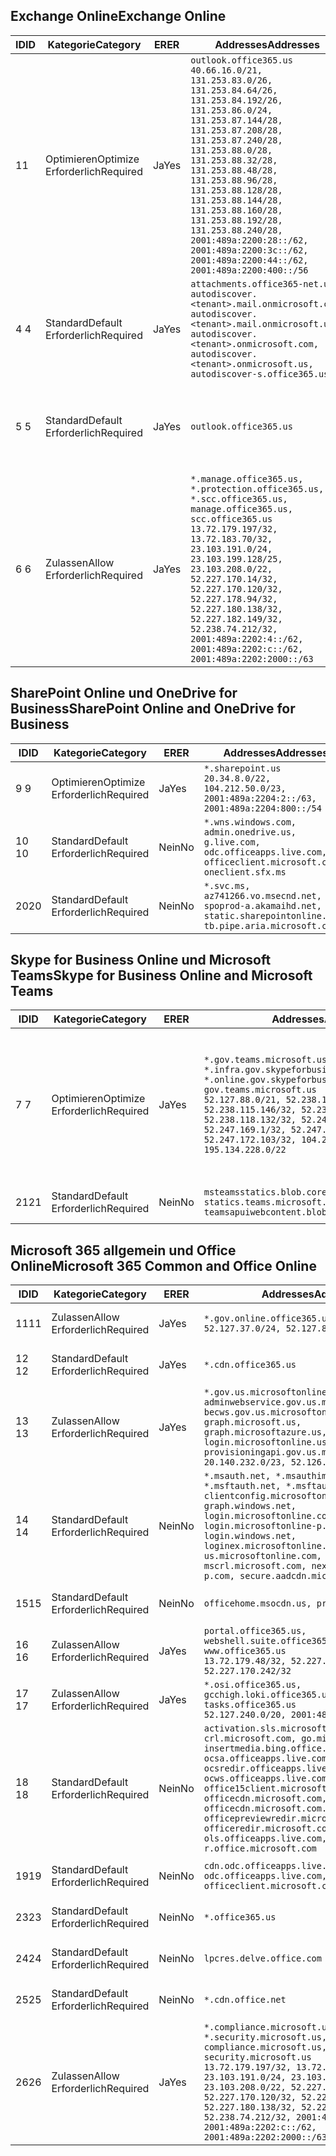 <!--THIS FILE IS AUTOMATICALLY GENERATED. MANUAL CHANGES WILL BE OVERWRITTEN.-->
<!--Please contact the Office 365 Endpoints team with any questions.-->
<!--USGovGCCHigh endpoints version 2020052800-->
<!--File generated 2020-06-13 17:00:12.0417-->

## <a name="exchange-online"></a><span data-ttu-id="7d13d-101">Exchange Online</span><span class="sxs-lookup"><span data-stu-id="7d13d-101">Exchange Online</span></span>

<span data-ttu-id="7d13d-102">ID</span><span class="sxs-lookup"><span data-stu-id="7d13d-102">ID</span></span> | <span data-ttu-id="7d13d-103">Kategorie</span><span class="sxs-lookup"><span data-stu-id="7d13d-103">Category</span></span> | <span data-ttu-id="7d13d-104">ER</span><span class="sxs-lookup"><span data-stu-id="7d13d-104">ER</span></span> | <span data-ttu-id="7d13d-105">Addresses</span><span class="sxs-lookup"><span data-stu-id="7d13d-105">Addresses</span></span> | <span data-ttu-id="7d13d-106">Ports</span><span class="sxs-lookup"><span data-stu-id="7d13d-106">Ports</span></span>
-- | -------------------- | --- | ------------------------------------------------------------------------------------------------------------------------------------------------------------------------------------------------------------------------------------------------------------------------------------------------------------------------------------------------------------------------------------------------------------------------------------------------ | -------------------------------
<span data-ttu-id="7d13d-107">1</span><span class="sxs-lookup"><span data-stu-id="7d13d-107">1</span></span> | <span data-ttu-id="7d13d-108">Optimieren</span><span class="sxs-lookup"><span data-stu-id="7d13d-108">Optimize</span></span><BR><span data-ttu-id="7d13d-109">Erforderlich</span><span class="sxs-lookup"><span data-stu-id="7d13d-109">Required</span></span> | <span data-ttu-id="7d13d-110">Ja</span><span class="sxs-lookup"><span data-stu-id="7d13d-110">Yes</span></span> | `outlook.office365.us`<BR>`40.66.16.0/21, 131.253.83.0/26, 131.253.84.64/26, 131.253.84.192/26, 131.253.86.0/24, 131.253.87.144/28, 131.253.87.208/28, 131.253.87.240/28, 131.253.88.0/28, 131.253.88.32/28, 131.253.88.48/28, 131.253.88.96/28, 131.253.88.128/28, 131.253.88.144/28, 131.253.88.160/28, 131.253.88.192/28, 131.253.88.240/28, 2001:489a:2200:28::/62, 2001:489a:2200:3c::/62, 2001:489a:2200:44::/62, 2001:489a:2200:400::/56` | <span data-ttu-id="7d13d-111">**TCP:** 443, 80</span><span class="sxs-lookup"><span data-stu-id="7d13d-111">**TCP:** 443, 80</span></span>
<span data-ttu-id="7d13d-112">4 </span><span class="sxs-lookup"><span data-stu-id="7d13d-112">4</span></span> | <span data-ttu-id="7d13d-113">Standard</span><span class="sxs-lookup"><span data-stu-id="7d13d-113">Default</span></span><BR><span data-ttu-id="7d13d-114">Erforderlich</span><span class="sxs-lookup"><span data-stu-id="7d13d-114">Required</span></span> | <span data-ttu-id="7d13d-115">Ja</span><span class="sxs-lookup"><span data-stu-id="7d13d-115">Yes</span></span> | `attachments.office365-net.us, autodiscover.<tenant>.mail.onmicrosoft.com, autodiscover.<tenant>.mail.onmicrosoft.us, autodiscover.<tenant>.onmicrosoft.com, autodiscover.<tenant>.onmicrosoft.us, autodiscover-s.office365.us` | <span data-ttu-id="7d13d-116">**TCP:** 443, 80</span><span class="sxs-lookup"><span data-stu-id="7d13d-116">**TCP:** 443, 80</span></span>
<span data-ttu-id="7d13d-117">5 </span><span class="sxs-lookup"><span data-stu-id="7d13d-117">5</span></span> | <span data-ttu-id="7d13d-118">Standard</span><span class="sxs-lookup"><span data-stu-id="7d13d-118">Default</span></span><BR><span data-ttu-id="7d13d-119">Erforderlich</span><span class="sxs-lookup"><span data-stu-id="7d13d-119">Required</span></span> | <span data-ttu-id="7d13d-120">Ja</span><span class="sxs-lookup"><span data-stu-id="7d13d-120">Yes</span></span> | `outlook.office365.us` | <span data-ttu-id="7d13d-121">**TCP:** 143, 25, 587, 993, 995</span><span class="sxs-lookup"><span data-stu-id="7d13d-121">**TCP:** 143, 25, 587, 993, 995</span></span>
<span data-ttu-id="7d13d-122">6 </span><span class="sxs-lookup"><span data-stu-id="7d13d-122">6</span></span> | <span data-ttu-id="7d13d-123">Zulassen</span><span class="sxs-lookup"><span data-stu-id="7d13d-123">Allow</span></span><BR><span data-ttu-id="7d13d-124">Erforderlich</span><span class="sxs-lookup"><span data-stu-id="7d13d-124">Required</span></span> | <span data-ttu-id="7d13d-125">Ja</span><span class="sxs-lookup"><span data-stu-id="7d13d-125">Yes</span></span> | `*.manage.office365.us, *.protection.office365.us, *.scc.office365.us, manage.office365.us, scc.office365.us`<BR>`13.72.179.197/32, 13.72.183.70/32, 23.103.191.0/24, 23.103.199.128/25, 23.103.208.0/22, 52.227.170.14/32, 52.227.170.120/32, 52.227.178.94/32, 52.227.180.138/32, 52.227.182.149/32, 52.238.74.212/32, 2001:489a:2202:4::/62, 2001:489a:2202:c::/62, 2001:489a:2202:2000::/63` | <span data-ttu-id="7d13d-126">**TCP:** 25, 443</span><span class="sxs-lookup"><span data-stu-id="7d13d-126">**TCP:** 25, 443</span></span>

## <a name="sharepoint-online-and-onedrive-for-business"></a><span data-ttu-id="7d13d-127">SharePoint Online und OneDrive for Business</span><span class="sxs-lookup"><span data-stu-id="7d13d-127">SharePoint Online and OneDrive for Business</span></span>

<span data-ttu-id="7d13d-128">ID</span><span class="sxs-lookup"><span data-stu-id="7d13d-128">ID</span></span> | <span data-ttu-id="7d13d-129">Kategorie</span><span class="sxs-lookup"><span data-stu-id="7d13d-129">Category</span></span> | <span data-ttu-id="7d13d-130">ER</span><span class="sxs-lookup"><span data-stu-id="7d13d-130">ER</span></span> | <span data-ttu-id="7d13d-131">Addresses</span><span class="sxs-lookup"><span data-stu-id="7d13d-131">Addresses</span></span> | <span data-ttu-id="7d13d-132">Ports</span><span class="sxs-lookup"><span data-stu-id="7d13d-132">Ports</span></span>
-- | -------------------- | --- | ------------------------------------------------------------------------------------------------------------------------- | ----------------
<span data-ttu-id="7d13d-133">9 </span><span class="sxs-lookup"><span data-stu-id="7d13d-133">9</span></span> | <span data-ttu-id="7d13d-134">Optimieren</span><span class="sxs-lookup"><span data-stu-id="7d13d-134">Optimize</span></span><BR><span data-ttu-id="7d13d-135">Erforderlich</span><span class="sxs-lookup"><span data-stu-id="7d13d-135">Required</span></span> | <span data-ttu-id="7d13d-136">Ja</span><span class="sxs-lookup"><span data-stu-id="7d13d-136">Yes</span></span> | `*.sharepoint.us`<BR>`20.34.8.0/22, 104.212.50.0/23, 2001:489a:2204:2::/63, 2001:489a:2204:800::/54` | <span data-ttu-id="7d13d-137">**TCP:** 443, 80</span><span class="sxs-lookup"><span data-stu-id="7d13d-137">**TCP:** 443, 80</span></span>
<span data-ttu-id="7d13d-138">10  </span><span class="sxs-lookup"><span data-stu-id="7d13d-138">10</span></span> | <span data-ttu-id="7d13d-139">Standard</span><span class="sxs-lookup"><span data-stu-id="7d13d-139">Default</span></span><BR><span data-ttu-id="7d13d-140">Erforderlich</span><span class="sxs-lookup"><span data-stu-id="7d13d-140">Required</span></span> | <span data-ttu-id="7d13d-141">Nein</span><span class="sxs-lookup"><span data-stu-id="7d13d-141">No</span></span> | `*.wns.windows.com, admin.onedrive.us, g.live.com, odc.officeapps.live.com, officeclient.microsoft.com, oneclient.sfx.ms` | <span data-ttu-id="7d13d-142">**TCP:** 443, 80</span><span class="sxs-lookup"><span data-stu-id="7d13d-142">**TCP:** 443, 80</span></span>
<span data-ttu-id="7d13d-143">20</span><span class="sxs-lookup"><span data-stu-id="7d13d-143">20</span></span> | <span data-ttu-id="7d13d-144">Standard</span><span class="sxs-lookup"><span data-stu-id="7d13d-144">Default</span></span><BR><span data-ttu-id="7d13d-145">Erforderlich</span><span class="sxs-lookup"><span data-stu-id="7d13d-145">Required</span></span> | <span data-ttu-id="7d13d-146">Nein</span><span class="sxs-lookup"><span data-stu-id="7d13d-146">No</span></span> | `*.svc.ms, az741266.vo.msecnd.net, spoprod-a.akamaihd.net, static.sharepointonline.com, tb.pipe.aria.microsoft.com` | <span data-ttu-id="7d13d-147">**TCP:** 443, 80</span><span class="sxs-lookup"><span data-stu-id="7d13d-147">**TCP:** 443, 80</span></span>

## <a name="skype-for-business-online-and-microsoft-teams"></a><span data-ttu-id="7d13d-148">Skype for Business Online und Microsoft Teams</span><span class="sxs-lookup"><span data-stu-id="7d13d-148">Skype for Business Online and Microsoft Teams</span></span>

<span data-ttu-id="7d13d-149">ID</span><span class="sxs-lookup"><span data-stu-id="7d13d-149">ID</span></span> | <span data-ttu-id="7d13d-150">Kategorie</span><span class="sxs-lookup"><span data-stu-id="7d13d-150">Category</span></span> | <span data-ttu-id="7d13d-151">ER</span><span class="sxs-lookup"><span data-stu-id="7d13d-151">ER</span></span> | <span data-ttu-id="7d13d-152">Addresses</span><span class="sxs-lookup"><span data-stu-id="7d13d-152">Addresses</span></span> | <span data-ttu-id="7d13d-153">Ports</span><span class="sxs-lookup"><span data-stu-id="7d13d-153">Ports</span></span>
-- | -------------------- | --- | --------------------------------------------------------------------------------------------------------------------------------------------------------------------------------------------------------------------------------------------------------------------------------------------------------------------------------- | ---------------------------------------------------
<span data-ttu-id="7d13d-154">7 </span><span class="sxs-lookup"><span data-stu-id="7d13d-154">7</span></span> | <span data-ttu-id="7d13d-155">Optimieren</span><span class="sxs-lookup"><span data-stu-id="7d13d-155">Optimize</span></span><BR><span data-ttu-id="7d13d-156">Erforderlich</span><span class="sxs-lookup"><span data-stu-id="7d13d-156">Required</span></span> | <span data-ttu-id="7d13d-157">Ja</span><span class="sxs-lookup"><span data-stu-id="7d13d-157">Yes</span></span> | `*.gov.teams.microsoft.us, *.infra.gov.skypeforbusiness.us, *.online.gov.skypeforbusiness.us, gov.teams.microsoft.us`<BR>`52.127.88.0/21, 52.238.114.160/32, 52.238.115.146/32, 52.238.117.171/32, 52.238.118.132/32, 52.247.167.192/32, 52.247.169.1/32, 52.247.172.50/32, 52.247.172.103/32, 104.212.44.0/22, 195.134.228.0/22` | <span data-ttu-id="7d13d-158">**TCP:** 443, 80</span><span class="sxs-lookup"><span data-stu-id="7d13d-158">**TCP:** 443, 80</span></span><BR><span data-ttu-id="7d13d-159">**UDP:** 3478, 3479, 3480, 3481</span><span class="sxs-lookup"><span data-stu-id="7d13d-159">**UDP:** 3478, 3479, 3480, 3481</span></span>
<span data-ttu-id="7d13d-160"> 21</span><span class="sxs-lookup"><span data-stu-id="7d13d-160">21</span></span> | <span data-ttu-id="7d13d-161">Standard</span><span class="sxs-lookup"><span data-stu-id="7d13d-161">Default</span></span><BR><span data-ttu-id="7d13d-162">Erforderlich</span><span class="sxs-lookup"><span data-stu-id="7d13d-162">Required</span></span> | <span data-ttu-id="7d13d-163">Nein</span><span class="sxs-lookup"><span data-stu-id="7d13d-163">No</span></span> | `msteamsstatics.blob.core.usgovcloudapi.net, statics.teams.microsoft.com, teamsapuiwebcontent.blob.core.usgovcloudapi.net` | <span data-ttu-id="7d13d-164">**TCP:** 443</span><span class="sxs-lookup"><span data-stu-id="7d13d-164">**TCP:** 443</span></span>

## <a name="microsoft-365-common-and-office-online"></a><span data-ttu-id="7d13d-165">Microsoft 365 allgemein und Office Online</span><span class="sxs-lookup"><span data-stu-id="7d13d-165">Microsoft 365 Common and Office Online</span></span>

<span data-ttu-id="7d13d-166">ID</span><span class="sxs-lookup"><span data-stu-id="7d13d-166">ID</span></span> | <span data-ttu-id="7d13d-167">Kategorie</span><span class="sxs-lookup"><span data-stu-id="7d13d-167">Category</span></span> | <span data-ttu-id="7d13d-168">ER</span><span class="sxs-lookup"><span data-stu-id="7d13d-168">ER</span></span> | <span data-ttu-id="7d13d-169">Addresses</span><span class="sxs-lookup"><span data-stu-id="7d13d-169">Addresses</span></span> | <span data-ttu-id="7d13d-170">Ports</span><span class="sxs-lookup"><span data-stu-id="7d13d-170">Ports</span></span>
-- | ------------------- | --- | ---------------------------------------------------------------------------------------------------------------------------------------------------------------------------------------------------------------------------------------------------------------------------------------------------------------------------------------------------------------------------------------------- | ----------------
<span data-ttu-id="7d13d-171">11</span><span class="sxs-lookup"><span data-stu-id="7d13d-171">11</span></span> | <span data-ttu-id="7d13d-172">Zulassen</span><span class="sxs-lookup"><span data-stu-id="7d13d-172">Allow</span></span><BR><span data-ttu-id="7d13d-173">Erforderlich</span><span class="sxs-lookup"><span data-stu-id="7d13d-173">Required</span></span> | <span data-ttu-id="7d13d-174">Ja</span><span class="sxs-lookup"><span data-stu-id="7d13d-174">Yes</span></span> | `*.gov.online.office365.us`<BR>`52.127.37.0/24, 52.127.82.0/23` | <span data-ttu-id="7d13d-175">**TCP:** 443</span><span class="sxs-lookup"><span data-stu-id="7d13d-175">**TCP:** 443</span></span>
<span data-ttu-id="7d13d-176">12 </span><span class="sxs-lookup"><span data-stu-id="7d13d-176">12</span></span> | <span data-ttu-id="7d13d-177">Standard</span><span class="sxs-lookup"><span data-stu-id="7d13d-177">Default</span></span><BR><span data-ttu-id="7d13d-178">Erforderlich</span><span class="sxs-lookup"><span data-stu-id="7d13d-178">Required</span></span> | <span data-ttu-id="7d13d-179">Ja</span><span class="sxs-lookup"><span data-stu-id="7d13d-179">Yes</span></span> | `*.cdn.office365.us` | <span data-ttu-id="7d13d-180">**TCP:** 443</span><span class="sxs-lookup"><span data-stu-id="7d13d-180">**TCP:** 443</span></span>
<span data-ttu-id="7d13d-181">13 </span><span class="sxs-lookup"><span data-stu-id="7d13d-181">13</span></span> | <span data-ttu-id="7d13d-182">Zulassen</span><span class="sxs-lookup"><span data-stu-id="7d13d-182">Allow</span></span><BR><span data-ttu-id="7d13d-183">Erforderlich</span><span class="sxs-lookup"><span data-stu-id="7d13d-183">Required</span></span> | <span data-ttu-id="7d13d-184">Ja</span><span class="sxs-lookup"><span data-stu-id="7d13d-184">Yes</span></span> | `*.gov.us.microsoftonline.com, adminwebservice.gov.us.microsoftonline.com, becws.gov.us.microsoftonline.com, graph.microsoft.us, graph.microsoftazure.us, login.microsoftonline.us, provisioningapi.gov.us.microsoftonline.com`<BR>`20.140.232.0/23, 52.126.194.0/23` | <span data-ttu-id="7d13d-185">**TCP:** 443</span><span class="sxs-lookup"><span data-stu-id="7d13d-185">**TCP:** 443</span></span>
<span data-ttu-id="7d13d-186">14 </span><span class="sxs-lookup"><span data-stu-id="7d13d-186">14</span></span> | <span data-ttu-id="7d13d-187">Standard</span><span class="sxs-lookup"><span data-stu-id="7d13d-187">Default</span></span><BR><span data-ttu-id="7d13d-188">Erforderlich</span><span class="sxs-lookup"><span data-stu-id="7d13d-188">Required</span></span> | <span data-ttu-id="7d13d-189">Nein</span><span class="sxs-lookup"><span data-stu-id="7d13d-189">No</span></span> | `*.msauth.net, *.msauthimages.us, *.msftauth.net, *.msftauthimages.us, clientconfig.microsoftonline-p.net, graph.windows.net, login.microsoftonline.com, login.microsoftonline-p.com, login.windows.net, loginex.microsoftonline.com, login-us.microsoftonline.com, mscrl.microsoft.com, nexus.microsoftonline-p.com, secure.aadcdn.microsoftonline-p.com` | <span data-ttu-id="7d13d-190">**TCP:** 443</span><span class="sxs-lookup"><span data-stu-id="7d13d-190">**TCP:** 443</span></span>
<span data-ttu-id="7d13d-191">15</span><span class="sxs-lookup"><span data-stu-id="7d13d-191">15</span></span> | <span data-ttu-id="7d13d-192">Standard</span><span class="sxs-lookup"><span data-stu-id="7d13d-192">Default</span></span><BR><span data-ttu-id="7d13d-193">Erforderlich</span><span class="sxs-lookup"><span data-stu-id="7d13d-193">Required</span></span> | <span data-ttu-id="7d13d-194">Nein</span><span class="sxs-lookup"><span data-stu-id="7d13d-194">No</span></span> | `officehome.msocdn.us, prod.msocdn.us` | <span data-ttu-id="7d13d-195">**TCP:** 443, 80</span><span class="sxs-lookup"><span data-stu-id="7d13d-195">**TCP:** 443, 80</span></span>
<span data-ttu-id="7d13d-196">16 </span><span class="sxs-lookup"><span data-stu-id="7d13d-196">16</span></span> | <span data-ttu-id="7d13d-197">Zulassen</span><span class="sxs-lookup"><span data-stu-id="7d13d-197">Allow</span></span><BR><span data-ttu-id="7d13d-198">Erforderlich</span><span class="sxs-lookup"><span data-stu-id="7d13d-198">Required</span></span> | <span data-ttu-id="7d13d-199">Ja</span><span class="sxs-lookup"><span data-stu-id="7d13d-199">Yes</span></span> | `portal.office365.us, webshell.suite.office365.us, www.office365.us`<BR>`13.72.179.48/32, 52.227.167.206/32, 52.227.170.242/32` | <span data-ttu-id="7d13d-200">**TCP:** 443, 80</span><span class="sxs-lookup"><span data-stu-id="7d13d-200">**TCP:** 443, 80</span></span>
<span data-ttu-id="7d13d-201">17 </span><span class="sxs-lookup"><span data-stu-id="7d13d-201">17</span></span> | <span data-ttu-id="7d13d-202">Zulassen</span><span class="sxs-lookup"><span data-stu-id="7d13d-202">Allow</span></span><BR><span data-ttu-id="7d13d-203">Erforderlich</span><span class="sxs-lookup"><span data-stu-id="7d13d-203">Required</span></span> | <span data-ttu-id="7d13d-204">Ja</span><span class="sxs-lookup"><span data-stu-id="7d13d-204">Yes</span></span> | `*.osi.office365.us, gcchigh.loki.office365.us, tasks.office365.us`<BR>`52.127.240.0/20, 2001:489a:2206::/48` | <span data-ttu-id="7d13d-205">**TCP:** 443</span><span class="sxs-lookup"><span data-stu-id="7d13d-205">**TCP:** 443</span></span>
<span data-ttu-id="7d13d-206">18 </span><span class="sxs-lookup"><span data-stu-id="7d13d-206">18</span></span> | <span data-ttu-id="7d13d-207">Standard</span><span class="sxs-lookup"><span data-stu-id="7d13d-207">Default</span></span><BR><span data-ttu-id="7d13d-208">Erforderlich</span><span class="sxs-lookup"><span data-stu-id="7d13d-208">Required</span></span> | <span data-ttu-id="7d13d-209">Nein</span><span class="sxs-lookup"><span data-stu-id="7d13d-209">No</span></span> | `activation.sls.microsoft.com, crl.microsoft.com, go.microsoft.com, insertmedia.bing.office.net, ocsa.officeapps.live.com, ocsredir.officeapps.live.com, ocws.officeapps.live.com, office15client.microsoft.com, officecdn.microsoft.com, officecdn.microsoft.com.edgesuite.net, officepreviewredir.microsoft.com, officeredir.microsoft.com, ols.officeapps.live.com, r.office.microsoft.com` | <span data-ttu-id="7d13d-210">**TCP:** 443, 80</span><span class="sxs-lookup"><span data-stu-id="7d13d-210">**TCP:** 443, 80</span></span>
<span data-ttu-id="7d13d-211">19</span><span class="sxs-lookup"><span data-stu-id="7d13d-211">19</span></span> | <span data-ttu-id="7d13d-212">Standard</span><span class="sxs-lookup"><span data-stu-id="7d13d-212">Default</span></span><BR><span data-ttu-id="7d13d-213">Erforderlich</span><span class="sxs-lookup"><span data-stu-id="7d13d-213">Required</span></span> | <span data-ttu-id="7d13d-214">Nein</span><span class="sxs-lookup"><span data-stu-id="7d13d-214">No</span></span> | `cdn.odc.officeapps.live.com, odc.officeapps.live.com, officeclient.microsoft.com` | <span data-ttu-id="7d13d-215">**TCP:** 443, 80</span><span class="sxs-lookup"><span data-stu-id="7d13d-215">**TCP:** 443, 80</span></span>
<span data-ttu-id="7d13d-216">23</span><span class="sxs-lookup"><span data-stu-id="7d13d-216">23</span></span> | <span data-ttu-id="7d13d-217">Standard</span><span class="sxs-lookup"><span data-stu-id="7d13d-217">Default</span></span><BR><span data-ttu-id="7d13d-218">Erforderlich</span><span class="sxs-lookup"><span data-stu-id="7d13d-218">Required</span></span> | <span data-ttu-id="7d13d-219">Nein</span><span class="sxs-lookup"><span data-stu-id="7d13d-219">No</span></span> | `*.office365.us` | <span data-ttu-id="7d13d-220">**TCP:** 443, 80</span><span class="sxs-lookup"><span data-stu-id="7d13d-220">**TCP:** 443, 80</span></span>
<span data-ttu-id="7d13d-221">24</span><span class="sxs-lookup"><span data-stu-id="7d13d-221">24</span></span> | <span data-ttu-id="7d13d-222">Standard</span><span class="sxs-lookup"><span data-stu-id="7d13d-222">Default</span></span><BR><span data-ttu-id="7d13d-223">Erforderlich</span><span class="sxs-lookup"><span data-stu-id="7d13d-223">Required</span></span> | <span data-ttu-id="7d13d-224">Nein</span><span class="sxs-lookup"><span data-stu-id="7d13d-224">No</span></span> | `lpcres.delve.office.com` | <span data-ttu-id="7d13d-225">**TCP:** 443</span><span class="sxs-lookup"><span data-stu-id="7d13d-225">**TCP:** 443</span></span>
<span data-ttu-id="7d13d-226">25</span><span class="sxs-lookup"><span data-stu-id="7d13d-226">25</span></span> | <span data-ttu-id="7d13d-227">Standard</span><span class="sxs-lookup"><span data-stu-id="7d13d-227">Default</span></span><BR><span data-ttu-id="7d13d-228">Erforderlich</span><span class="sxs-lookup"><span data-stu-id="7d13d-228">Required</span></span> | <span data-ttu-id="7d13d-229">Nein</span><span class="sxs-lookup"><span data-stu-id="7d13d-229">No</span></span> | `*.cdn.office.net` | <span data-ttu-id="7d13d-230">**TCP:** 443</span><span class="sxs-lookup"><span data-stu-id="7d13d-230">**TCP:** 443</span></span>
<span data-ttu-id="7d13d-231">26</span><span class="sxs-lookup"><span data-stu-id="7d13d-231">26</span></span> | <span data-ttu-id="7d13d-232">Zulassen</span><span class="sxs-lookup"><span data-stu-id="7d13d-232">Allow</span></span><BR><span data-ttu-id="7d13d-233">Erforderlich</span><span class="sxs-lookup"><span data-stu-id="7d13d-233">Required</span></span> | <span data-ttu-id="7d13d-234">Ja</span><span class="sxs-lookup"><span data-stu-id="7d13d-234">Yes</span></span> | `*.compliance.microsoft.us, *.security.microsoft.us, compliance.microsoft.us, security.microsoft.us`<BR>`13.72.179.197/32, 13.72.183.70/32, 23.103.191.0/24, 23.103.199.128/25, 23.103.208.0/22, 52.227.170.14/32, 52.227.170.120/32, 52.227.178.94/32, 52.227.180.138/32, 52.227.182.149/32, 52.238.74.212/32, 2001:489a:2202:4::/62, 2001:489a:2202:c::/62, 2001:489a:2202:2000::/63` | <span data-ttu-id="7d13d-235">**TCP:** 443, 80</span><span class="sxs-lookup"><span data-stu-id="7d13d-235">**TCP:** 443, 80</span></span>
